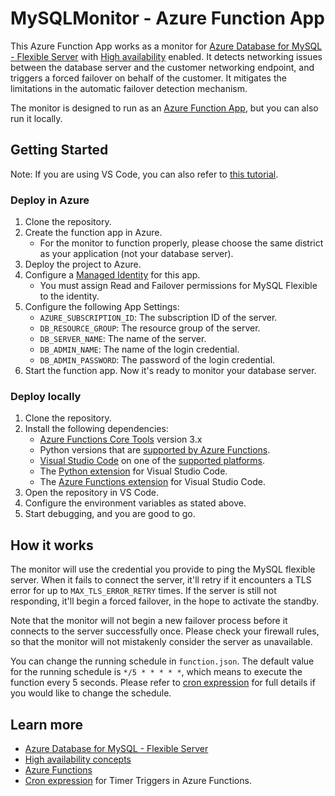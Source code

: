 # MySQLMonitor - Azure Function App

This Azure Function App works as a monitor for [Azure Database for MySQL - Flexible Server](https://docs.microsoft.com/en-us/azure/mysql/flexible-server/) with [High availability](https://docs.microsoft.com/en-us/azure/mysql/flexible-server/concepts-high-availability) enabled. It detects networking issues between the database server and the customer networking endpoint, and triggers a forced failover on behalf of the customer. It mitigates the limitations in the automatic failover detection mechanism.

The monitor is designed to run as an [Azure Function App](https://docs.microsoft.com/en-us/azure/azure-functions/), but you can also run it locally.

## Getting Started

Note: If you are using VS Code, you can also refer to [this tutorial](https://docs.microsoft.com/en-us/azure/azure-functions/create-first-function-vs-code-python).

### Deploy in Azure

1. Clone the repository.
2. Create the function app in Azure.
   * For the monitor to function properly, please choose the same district as your application (not your database server).
3. Deploy the project to Azure.
4. Configure a [Managed Identity](https://docs.microsoft.com/en-us/azure/active-directory/managed-identities-azure-resources/) for this app.
   * You must assign Read and Failover permissions for MySQL Flexible to the identity.
5. Configure the following App Settings:
   * `AZURE_SUBSCRIPTION_ID`: The subscription ID of the server.
   * `DB_RESOURCE_GROUP`: The resource group of the server.
   * `DB_SERVER_NAME`: The name of the server.
   * `DB_ADMIN_NAME`: The name of the login credential.
   * `DB_ADMIN_PASSWORD`: The password of the login credential.
6. Start the function app. Now it's ready to monitor your database server.

### Deploy locally

1. Clone the repository.
2. Install the following dependencies:
   * [Azure Functions Core Tools](https://docs.microsoft.com/en-us/azure/azure-functions/functions-run-local#install-the-azure-functions-core-tools) version 3.x
   * Python versions that are [supported by Azure Functions](https://docs.microsoft.com/en-us/azure/azure-functions/supported-languages#languages-by-runtime-version).
   * [Visual Studio Code](https://code.visualstudio.com/) on one of the [supported platforms](https://code.visualstudio.com/docs/supporting/requirements#_platforms).
   * The [Python extension](https://marketplace.visualstudio.com/items?itemName=ms-python.python) for Visual Studio Code.
   * The [Azure Functions extension](https://marketplace.visualstudio.com/items?itemName=ms-azuretools.vscode-azurefunctions) for Visual Studio Code.
3. Open the repository in VS Code.
4. Configure the environment variables as stated above.
5. Start debugging, and you are good to go.

## How it works

The monitor will use the credential you provide to ping the MySQL flexible server. When it fails to connect the server, it'll retry if it encounters a TLS error for up to `MAX_TLS_ERROR_RETRY` times. If the server is still not responding, it'll begin a forced failover, in the hope to activate the standby.

Note that the monitor will not begin a new failover process before it connects to the server successfully once. Please check your firewall rules, so that the monitor will not mistakenly consider the server as unavailable.

You can change the running schedule in `function.json`. The default value for the running schedule is `*/5 * * * * *`, which means to execute the function every 5 seconds. Please refer to [cron expression](https://en.wikipedia.org/wiki/Cron#CRON_expression) for full details if you would like to change the schedule.

## Learn more

* [Azure Database for MySQL - Flexible Server](https://docs.microsoft.com/en-us/azure/mysql/flexible-server/)
* [High availability concepts](https://docs.microsoft.com/en-us/azure/mysql/flexible-server/concepts-high-availability)
* [Azure Functions](https://docs.microsoft.com/en-us/azure/azure-functions/)
* [Cron expression](https://en.wikipedia.org/wiki/Cron#CRON_expression) for Timer Triggers in Azure Functions.
